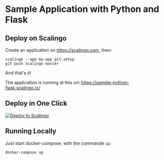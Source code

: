 # Sample Application with Python and Flask

## Deploy on Scalingo

Create an application on https://scalingo.com, then:

```
scalingo --app my-app git-setup
git push scalingo master
```

And that's it!

The application is running at this url: https://sample-python-flask.scalingo.io/

## Deploy in One Click

[![Deploy to Scalingo](https://cdn.scalingo.com/deploy/button.svg)](https://my.osc-fr1.scalingo.com/deploy?source=https://github.com/Scalingo/sample-python-flask)

## Running Locally

Just start docker-compose, with the commande `up`:

```sh
docker-compose up
```
